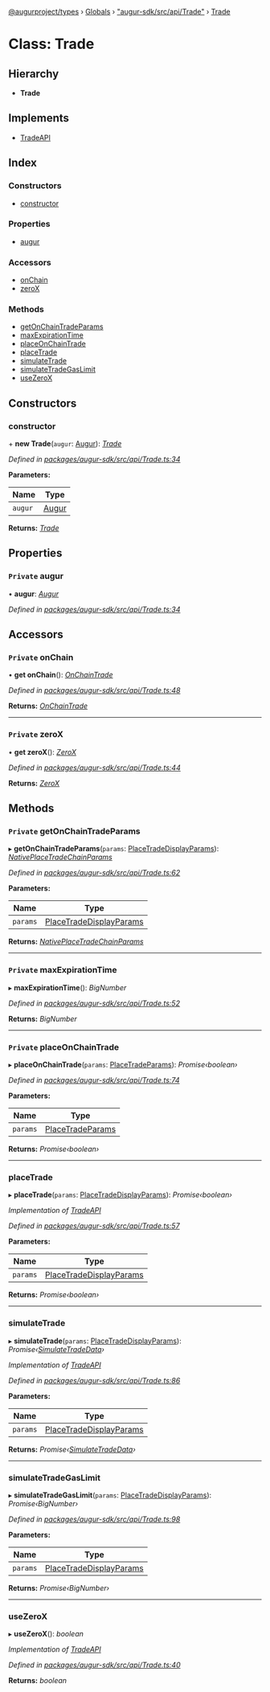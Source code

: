 [@augurproject/types](../README.md) › [Globals](../globals.md) › ["augur-sdk/src/api/Trade"](../modules/_augur_sdk_src_api_trade_.md) › [Trade](_augur_sdk_src_api_trade_.trade.md)

# Class: Trade

## Hierarchy

* **Trade**

## Implements

* [TradeAPI](../interfaces/_augur_sdk_src_api_trade_.tradeapi.md)

## Index

### Constructors

* [constructor](_augur_sdk_src_api_trade_.trade.md#constructor)

### Properties

* [augur](_augur_sdk_src_api_trade_.trade.md#private-augur)

### Accessors

* [onChain](_augur_sdk_src_api_trade_.trade.md#private-onchain)
* [zeroX](_augur_sdk_src_api_trade_.trade.md#private-zerox)

### Methods

* [getOnChainTradeParams](_augur_sdk_src_api_trade_.trade.md#private-getonchaintradeparams)
* [maxExpirationTime](_augur_sdk_src_api_trade_.trade.md#private-maxexpirationtime)
* [placeOnChainTrade](_augur_sdk_src_api_trade_.trade.md#private-placeonchaintrade)
* [placeTrade](_augur_sdk_src_api_trade_.trade.md#placetrade)
* [simulateTrade](_augur_sdk_src_api_trade_.trade.md#simulatetrade)
* [simulateTradeGasLimit](_augur_sdk_src_api_trade_.trade.md#simulatetradegaslimit)
* [useZeroX](_augur_sdk_src_api_trade_.trade.md#usezerox)

## Constructors

###  constructor

\+ **new Trade**(`augur`: [Augur](_augur_sdk_src_augur_.augur.md)): *[Trade](_augur_sdk_src_api_trade_.trade.md)*

*Defined in [packages/augur-sdk/src/api/Trade.ts:34](https://github.com/AugurProject/augur/blob/88b6e76efb/packages/augur-sdk/src/api/Trade.ts#L34)*

**Parameters:**

Name | Type |
------ | ------ |
`augur` | [Augur](_augur_sdk_src_augur_.augur.md) |

**Returns:** *[Trade](_augur_sdk_src_api_trade_.trade.md)*

## Properties

### `Private` augur

• **augur**: *[Augur](_augur_sdk_src_augur_.augur.md)*

*Defined in [packages/augur-sdk/src/api/Trade.ts:34](https://github.com/AugurProject/augur/blob/88b6e76efb/packages/augur-sdk/src/api/Trade.ts#L34)*

## Accessors

### `Private` onChain

• **get onChain**(): *[OnChainTrade](_augur_sdk_src_api_onchaintrade_.onchaintrade.md)*

*Defined in [packages/augur-sdk/src/api/Trade.ts:48](https://github.com/AugurProject/augur/blob/88b6e76efb/packages/augur-sdk/src/api/Trade.ts#L48)*

**Returns:** *[OnChainTrade](_augur_sdk_src_api_onchaintrade_.onchaintrade.md)*

___

### `Private` zeroX

• **get zeroX**(): *[ZeroX](_augur_sdk_src_api_zerox_.zerox.md)*

*Defined in [packages/augur-sdk/src/api/Trade.ts:44](https://github.com/AugurProject/augur/blob/88b6e76efb/packages/augur-sdk/src/api/Trade.ts#L44)*

**Returns:** *[ZeroX](_augur_sdk_src_api_zerox_.zerox.md)*

## Methods

### `Private` getOnChainTradeParams

▸ **getOnChainTradeParams**(`params`: [PlaceTradeDisplayParams](../interfaces/_augur_sdk_src_api_trade_.placetradedisplayparams.md)): *[NativePlaceTradeChainParams](../interfaces/_augur_sdk_src_api_onchaintrade_.nativeplacetradechainparams.md)*

*Defined in [packages/augur-sdk/src/api/Trade.ts:62](https://github.com/AugurProject/augur/blob/88b6e76efb/packages/augur-sdk/src/api/Trade.ts#L62)*

**Parameters:**

Name | Type |
------ | ------ |
`params` | [PlaceTradeDisplayParams](../interfaces/_augur_sdk_src_api_trade_.placetradedisplayparams.md) |

**Returns:** *[NativePlaceTradeChainParams](../interfaces/_augur_sdk_src_api_onchaintrade_.nativeplacetradechainparams.md)*

___

### `Private` maxExpirationTime

▸ **maxExpirationTime**(): *BigNumber*

*Defined in [packages/augur-sdk/src/api/Trade.ts:52](https://github.com/AugurProject/augur/blob/88b6e76efb/packages/augur-sdk/src/api/Trade.ts#L52)*

**Returns:** *BigNumber*

___

### `Private` placeOnChainTrade

▸ **placeOnChainTrade**(`params`: [PlaceTradeParams](../interfaces/_augur_sdk_src_api_trade_.placetradeparams.md)): *Promise‹boolean›*

*Defined in [packages/augur-sdk/src/api/Trade.ts:74](https://github.com/AugurProject/augur/blob/88b6e76efb/packages/augur-sdk/src/api/Trade.ts#L74)*

**Parameters:**

Name | Type |
------ | ------ |
`params` | [PlaceTradeParams](../interfaces/_augur_sdk_src_api_trade_.placetradeparams.md) |

**Returns:** *Promise‹boolean›*

___

###  placeTrade

▸ **placeTrade**(`params`: [PlaceTradeDisplayParams](../interfaces/_augur_sdk_src_api_trade_.placetradedisplayparams.md)): *Promise‹boolean›*

*Implementation of [TradeAPI](../interfaces/_augur_sdk_src_api_trade_.tradeapi.md)*

*Defined in [packages/augur-sdk/src/api/Trade.ts:57](https://github.com/AugurProject/augur/blob/88b6e76efb/packages/augur-sdk/src/api/Trade.ts#L57)*

**Parameters:**

Name | Type |
------ | ------ |
`params` | [PlaceTradeDisplayParams](../interfaces/_augur_sdk_src_api_trade_.placetradedisplayparams.md) |

**Returns:** *Promise‹boolean›*

___

###  simulateTrade

▸ **simulateTrade**(`params`: [PlaceTradeDisplayParams](../interfaces/_augur_sdk_src_api_trade_.placetradedisplayparams.md)): *Promise‹[SimulateTradeData](../interfaces/_augur_sdk_src_api_trade_.simulatetradedata.md)›*

*Implementation of [TradeAPI](../interfaces/_augur_sdk_src_api_trade_.tradeapi.md)*

*Defined in [packages/augur-sdk/src/api/Trade.ts:86](https://github.com/AugurProject/augur/blob/88b6e76efb/packages/augur-sdk/src/api/Trade.ts#L86)*

**Parameters:**

Name | Type |
------ | ------ |
`params` | [PlaceTradeDisplayParams](../interfaces/_augur_sdk_src_api_trade_.placetradedisplayparams.md) |

**Returns:** *Promise‹[SimulateTradeData](../interfaces/_augur_sdk_src_api_trade_.simulatetradedata.md)›*

___

###  simulateTradeGasLimit

▸ **simulateTradeGasLimit**(`params`: [PlaceTradeDisplayParams](../interfaces/_augur_sdk_src_api_trade_.placetradedisplayparams.md)): *Promise‹BigNumber›*

*Defined in [packages/augur-sdk/src/api/Trade.ts:98](https://github.com/AugurProject/augur/blob/88b6e76efb/packages/augur-sdk/src/api/Trade.ts#L98)*

**Parameters:**

Name | Type |
------ | ------ |
`params` | [PlaceTradeDisplayParams](../interfaces/_augur_sdk_src_api_trade_.placetradedisplayparams.md) |

**Returns:** *Promise‹BigNumber›*

___

###  useZeroX

▸ **useZeroX**(): *boolean*

*Implementation of [TradeAPI](../interfaces/_augur_sdk_src_api_trade_.tradeapi.md)*

*Defined in [packages/augur-sdk/src/api/Trade.ts:40](https://github.com/AugurProject/augur/blob/88b6e76efb/packages/augur-sdk/src/api/Trade.ts#L40)*

**Returns:** *boolean*

